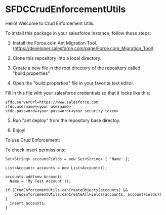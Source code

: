 # SFDCCrudEnforcementUtils

Hello! Welcome to Crud Enforcement Utils.

To install this package in your salesforce instance, follow these steps:

1. Install the Force.com Ant Migration Tool. (https://developer.salesforce.com/page/Force.com_Migration_Tool)

2. Clone this repository into a local directory.

3. Create a new file in the root directory of the repository called "build.properties"

4. Open the "build.properties" file in your favorite text editor.

Fill in this file with your salesforce credentials so that it looks like this:

```
sfdc.serverUrl=https://www.salesforce.com
sfdc.username=<your username>
sfdc.password=<your password><your security token>
```

5. Run "ant deploy" from the repository base directoy.

6. Enjoy!

To use Crud Enforcement:

To check insert permissions:

```
Set<String> accountFields = new Set<String> { 'Name' };

List<Account> accounts = new List<Account>();

accounts.add(new Account(
  Name = 'My Test Account'));

if (CrudEnforcementUtils.canCreateObjects(accounts) &&
    CrudEnforcementUtils.canCreateAllFields(accounts, accountFields)) {
  insert accounts;
}
```
